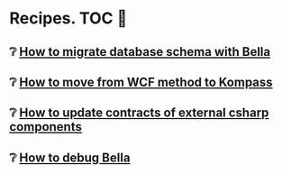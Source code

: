 # Recipes. TOC 📝

## ❔ [How to migrate database schema with Bella](recipes/how-to-migrate-database-schema-with-bella.md)

## ❔ [How to move from WCF method to Kompass](recipes/how-to-move-from-wcf-to-kompass.md)

## ❔ [How to update contracts of external csharp components](recipes/how-to-update-contracts-of-csharp-components.md)

## ❔ [How to debug Bella](recipes/how-to-debug-bella.md)
